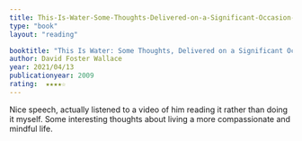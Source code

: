 ```yaml
---
title: This-Is-Water-Some-Thoughts-Delivered-on-a-Significant-Occasion-about-Living-a-Compassionate-Life
type: "book"
layout: "reading"

booktitle: "This Is Water: Some Thoughts, Delivered on a Significant Occasion, about Living a Compassionate Life"
author: David Foster Wallace
year: 2021/04/13
publicationyear: 2009
rating:  ★★★★☆
---
```


Nice speech, actually listened to a video of him reading it rather than doing it myself. Some interesting thoughts about living a more compassionate and mindful life.
